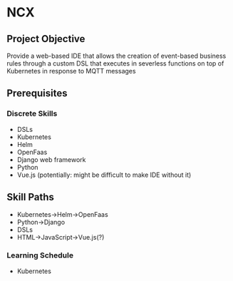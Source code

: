 # NCX
## Project Objective
Provide a web-based IDE that allows the creation of event-based business rules through a custom DSL that executes in severless functions on top of Kubernetes in response to MQTT messages

## Prerequisites
### Discrete Skills
* DSLs
* Kubernetes
* Helm
* OpenFaas
* Django web framework
* Python
* Vue.js (potentially: might be difficult to make IDE without it)
## Skill Paths
* Kubernetes->Helm->OpenFaas
* Python->Django
* DSLs
* HTML->JavaScript->Vue.js(?)
### Learning Schedule
* Kubernetes